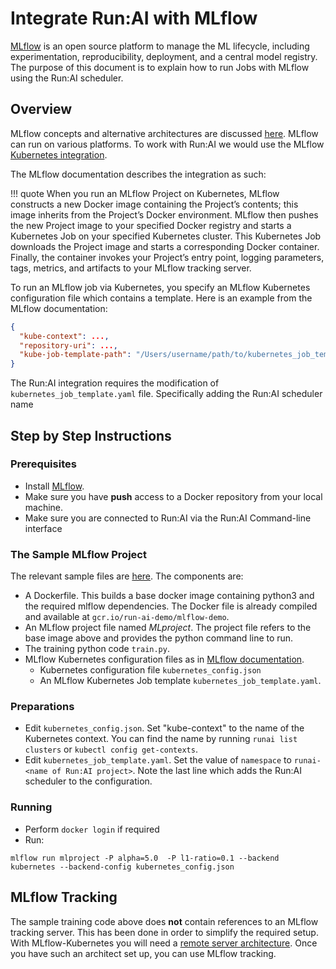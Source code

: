 # Integrate Run:AI with MLflow

[MLflow](https://www.mlflow.org/) is an open source platform to manage the ML lifecycle, including experimentation, reproducibility, deployment, and a central model registry. The purpose of this document is to explain how to run Jobs with MLflow using the Run:AI scheduler. 

## Overview 

MLflow concepts and alternative architectures are discussed [here](https://www.mlflow.org/docs/latest/concepts.html). MLflow can run on various platforms. To work with Run:AI we would use the MLflow [Kubernetes integration](https://www.mlflow.org/docs/latest/projects.html#kubernetes-execution).

The MLflow documentation describes the integration as such:

!!! quote
    When you run an MLflow Project on Kubernetes, MLflow constructs a new Docker image containing the Project’s contents; this image inherits from the Project’s Docker environment. MLflow then pushes the new Project image to your specified Docker registry and starts a Kubernetes Job on your specified Kubernetes cluster. This Kubernetes Job downloads the Project image and starts a corresponding Docker container. Finally, the container invokes your Project’s entry point, logging parameters, tags, metrics, and artifacts to your MLflow tracking server.

To run an MLflow job via Kubernetes, you specify an MLflow Kubernetes configuration file which contains a template. Here is an example from the MLflow documentation:

``` JSON
{
  "kube-context": ...,
  "repository-uri": ...,
  "kube-job-template-path": "/Users/username/path/to/kubernetes_job_template.yaml"
}
```

The Run:AI integration requires the modification of `kubernetes_job_template.yaml` file. Specifically adding the Run:AI scheduler name


## Step by Step Instructions


### Prerequisites

* Install [MLflow](https://www.mlflow.org/docs/latest/quickstart.html#installing-mlflow).
* Make sure you have __push__ access to a Docker repository from your local machine.
* Make sure you are connected to Run:AI via the Run:AI Command-line interface


### The Sample MLflow Project

The relevant sample files are [here](dfdfdfdfd). The components are:

* A Dockerfile. This builds a base docker image containing python3 and the required mlflow dependencies. The Docker file is already compiled and available at `gcr.io/run-ai-demo/mlflow-demo`.
* An MLflow project file named _MLproject_. The project file refers to the base image above and provides the python command line to run. 
* The training python code `train.py`. 
* MLflow Kubernetes configuration files as in [MLflow documentation](https://www.mlflow.org/docs/latest/projects.html#run-an-mlflow-project-on-kubernetes-experimental).
    * Kubernetes configuration file `kubernetes_config.json`
    * An MLflow Kubernetes Job template `kubernetes_job_template.yaml`. 


### Preparations

* Edit `kubernetes_config.json`. Set "kube-context" to the name of the Kubernetes context. You can find the name by running `runai list clusters` or `kubectl config get-contexts`.
* Edit `kubernetes_job_template.yaml`. Set the value of `namespace` to `runai-<name of Run:AI project>`. Note the last line which adds the Run:AI scheduler to the configuration. 


### Running 
* Perform `docker login` if required
* Run:

```
mlflow run mlproject -P alpha=5.0  -P l1-ratio=0.1 --backend kubernetes --backend-config kubernetes_config.json
```

## MLflow Tracking

The sample training code above does __not__ contain references to an MLflow tracking server. This has been done in order to simplify the required setup. With MLflow-Kubernetes you will need a [remote server architecture](https://www.mlflow.org/docs/latest/tracking.html#scenario-4-mlflow-with-remote-tracking-server-backend-and-artifact-stores). Once you have such an architect set up, you can use MLflow tracking.